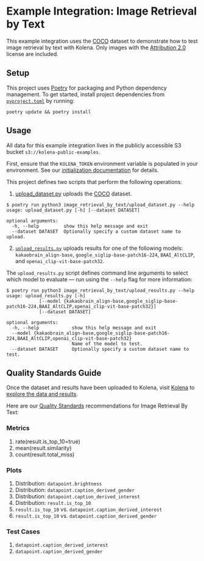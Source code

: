 # Example Integration: Image Retrieval by Text

This example integration uses the [COCO](https://cocodataset.org/#overview) dataset to demonstrate how to test image
retrieval by text with Kolena. Only images with the [Attribution 2.0](https://creativecommons.org/licenses/by/2.0/)
license are included.

## Setup

This project uses [Poetry](https://python-poetry.org/) for packaging and Python dependency management. To get started,
install project dependencies from [`pyproject.toml`](./pyproject.toml) by running:

```shell
poetry update && poetry install
```

## Usage

All data for this example integration lives in the publicly accessible S3 bucket `s3://kolena-public-examples`.

First, ensure that the `KOLENA_TOKEN` environment variable is populated in your environment. See our
[initialization documentation](https://docs.kolena.com/installing-kolena/#initialization) for details.

This project defines two scripts that perform the following operations:

1. [upload_dataset.py](image_retrieval_by_text%2Fupload_dataset.py) uploads the [COCO](https://cocodataset.org/#overview)
dataset.

```shell
$ poetry run python3 image_retrieval_by_text/upload_dataset.py --help
usage: upload_dataset.py [-h] [--dataset DATASET]

optional arguments:
  -h, --help         show this help message and exit
  --dataset DATASET  Optionally specify a custom dataset name to upload.
```

2. [`upload_results.py`](image_retrieval_by_text/upload_results.py) uploads results for one of the following
models: `kakaobrain_align-base`, `google_siglip-base-patch16-224`, `BAAI_AltCLIP`, and `openai_clip-vit-base-patch32`.

The `upload_results.py` script defines command line arguments to select which model to evaluate — run using the
`--help` flag for more information:

```shell
$ poetry run python3 image_retrieval_by_text/upload_results.py --help
usage: upload_results.py [-h]
            [--model {kakaobrain_align-base,google_siglip-base-patch16-224,BAAI_AltCLIP,openai_clip-vit-base-patch32}]
            [--dataset DATASET]

optional arguments:
  -h, --help            show this help message and exit
  --model {kakaobrain_align-base,google_siglip-base-patch16-224,BAAI_AltCLIP,openai_clip-vit-base-patch32}
                        Name of the model to test.
  --dataset DATASET     Optionally specify a custom dataset name to test.
```

## Quality Standards Guide

Once the dataset and results have been uploaded to Kolena, visit [Kolena](https://app.kolena.com/redirect/) to
[explore the data and results](https://docs.kolena.com/dataset/quickstart/#step-3-explore-data-and-results).

Here are our [Quality Standards](https://docs.kolena.com/dataset/core-concepts/quality-standard/) recommendations
for Image Retrieval By Text:

### Metrics

1. rate(result.is_top_10=true)
2. mean(result.similarity)
3. count(result.total_miss)

### Plots

1. Distribution: `datapoint.brightness`
2. Distribution: `datapoint.caption_derived_gender`
3. Distribution: `datapoint.caption_derived_interest`
4. Distribution: `result.is_top_10`
8. `result.is_top_10` vs. `datapoint.caption_derived_interest`
8. `result.is_top_10` vs. `datapoint.caption_derived_gender`

### Test Cases

1. `datapoint.caption_derived_interest`
2. `datapoint.caption_derived_gender`
